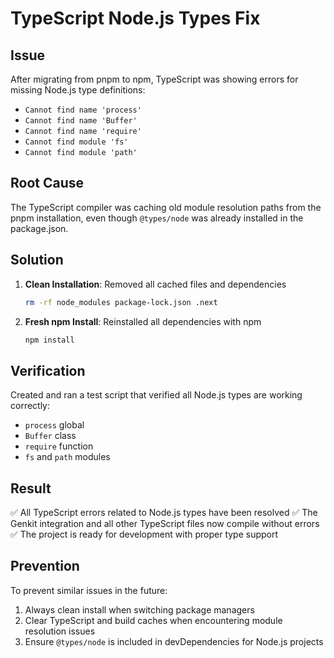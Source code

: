 # TypeScript Node.js Types Fix

## Issue
After migrating from pnpm to npm, TypeScript was showing errors for missing Node.js type definitions:
- `Cannot find name 'process'`
- `Cannot find name 'Buffer'`
- `Cannot find name 'require'`
- `Cannot find module 'fs'`
- `Cannot find module 'path'`

## Root Cause
The TypeScript compiler was caching old module resolution paths from the pnpm installation, even though `@types/node` was already installed in the package.json.

## Solution
1. **Clean Installation**: Removed all cached files and dependencies
   ```bash
   rm -rf node_modules package-lock.json .next
   ```

2. **Fresh npm Install**: Reinstalled all dependencies with npm
   ```bash
   npm install
   ```

## Verification
Created and ran a test script that verified all Node.js types are working correctly:
- `process` global
- `Buffer` class
- `require` function
- `fs` and `path` modules

## Result
✅ All TypeScript errors related to Node.js types have been resolved
✅ The Genkit integration and all other TypeScript files now compile without errors
✅ The project is ready for development with proper type support

## Prevention
To prevent similar issues in the future:
1. Always clean install when switching package managers
2. Clear TypeScript and build caches when encountering module resolution issues
3. Ensure `@types/node` is included in devDependencies for Node.js projects
